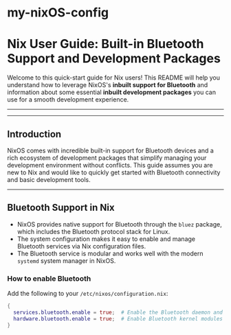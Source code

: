 # my-nixOS-config
# Nix User Guide: Built-in Bluetooth Support and Development Packages

Welcome to this quick-start guide for Nix users! This README will help you understand how to leverage NixOS's **inbuilt support for Bluetooth** and information about some essential **inbuilt development packages** you can use for a smooth development experience.

---

---

## Introduction

NixOS comes with incredible built-in support for Bluetooth devices and a rich ecosystem of development packages that simplify managing your development environment without conflicts. This guide assumes you are new to Nix and would like to quickly get started with Bluetooth connectivity and basic development tools.

---

## Bluetooth Support in Nix

- NixOS provides native support for Bluetooth through the `bluez` package, which includes the Bluetooth protocol stack for Linux.  
- The system configuration makes it easy to enable and manage Bluetooth services via Nix configuration files.  
- The Bluetooth service is modular and works well with the modern `systemd` system manager in NixOS.  

### How to enable Bluetooth

Add the following to your `/etc/nixos/configuration.nix`:

```nix
{
  services.bluetooth.enable = true;  # Enable the Bluetooth daemon and support
  hardware.bluetooth.enable = true;  # Enable Bluetooth kernel modules
}
